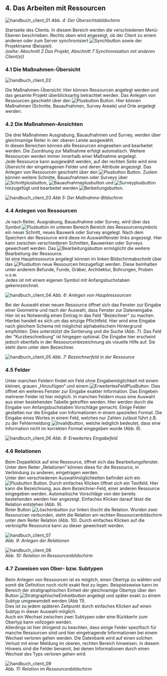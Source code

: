 ﻿## 4. Das Arbeiten mit Ressourcen

![handbuch_client_01](images/handbuch_client_01.png)
*Abb. 4: Der Übersichtsbildschirm*

Startseite des Clients. In diesem Bereich werden die verschiedenen Menü-Ebenen beschrieben. Rechts oben wird angezeigt, ob der Client zu einem anderen oder zum Server synchronisiert ![Synchbutton](../buttons/Synchbutton.png)
sowie der Projektname (Beispiel).\
*(siehe: Abschnitt 2 Das Projekt, Abschnitt 7 Synchronisation mit anderen Client(s))*

### 4.1 Die Maßnahmen-Übersicht

![handbuch_client_02](images/handbuch_client_02.png)

Die Maßnahmen-Übersicht: Hier können Ressourcen
angelegt werden und das gesamte Projekt überblicksartig betrachtet
werden. Das Anlegen von Ressourcen geschieht über den ![Plusbutton](../buttons/Plusbutton.png) Button. Hier
können Maßnahmen (Schnitte, Bauaufnahmen, Survey
Areale) und Orte angelegt werden.

### 4.2 Die Maßnahmen-Ansichten

Die drei Maßnahmen Ausgrabung, Bauaufnahmen und Survey, werden über gleichnamige Reiter in der oberen Leiste ausgewählt.\
In diesen Bereichen können alle Ressourcen eingesehen und bearbeitet werden. Die Zuordnung zur Maßnahme erfolgt automatisch. Weitere Ressourcen werden immer innerhalb einer Maßnahme angelegt.\
Jede Ressource kann ausgewählt werden, auf der rechten Seite wird eine
Übersicht der eingetragenen Felder und deren Attribute angezeigt. Das
Anlegen von Ressourcen geschieht über den ![Plusbutton](../buttons/Plusbutton.png) Button. Zudem können
weitere Schnitte, Bauaufnahmen oder Surveys über ![Schnittplusbutton](../buttons/Schnittplusbutton.png), ![Bauaufnahmeplusbutton](../buttons/Bauaufnahmeplusbutton.png) und
![Surveyplusbutton](../buttons/Surveyplusbutton.png) hinzugefügt und bearbeitet werden ![Berbeitungsbutton](../buttons/Bearbeitungsbutton.png).

![handbuch_client_03](images/handbuch_client_03.png)
*Abb 5: Der Maßnahme-Bildschirm*

### 4.4 Anlegen von Ressourcen

Je nach Reiter, Ausgrabung, Bauaufnahme oder Survey, wird über das
Symbol ![Plusbutton](../buttons/Plusbutton.png) im unteren Bereich Bereich des Ressourcensymbols ein neuer Schnitt, neues
Bauwerk oder Survey angelegt.
Nach dem Speichern der Ressource wird diese im Auswahlfenster links
angezeigt. Hier kann zwischen verschiedenen Schnitten, Bauwerken oder
Surveys gewechselt werden. Das ![Bearbeitungsbutton](../buttons/Bearbeitungsbutton.png) ermöglicht die weitere Bearbeitung
der Ressource.\
Ist eine Hauptressource angelegt können im linken Bildschirmabschnitt
über das ![Plusbutton](../buttons/Plusbutton.png) neue Ressourcen hinzugefügt werden. Diese beinhalten unter
anderem Befunde, Funde, Gräber, Architektur, Bohrungen, Proben u.s.w.\
Jedes ist mit einem eigenen Symbol mit Anfangsbuchstaben gekennzeichnet.

![handbuch_client_04](images/handbuch_client_04.png)
*Abb. 6: Anlegen von Hauptressourcen*

Bei der Auswahl einer neuen Ressource öffnet sich das Fenster zur
Eingabe einer Geometrie und nach der Auswahl, dass Fenster zur
Dateneingabe. Hier ist es Notwendig einen Eintrag in das Feld "Bezeichner" zu machen. Hierbei handelt es sich um das einzige
Pflichtfeld. Hier wird eine Eingabe nach gleichem Schema mit möglichst alphabetischem Hintergrund empfohlen. 
Dies unterstützt die Sortierung und die Suche (Abb. 7).
Das Feld der "Kurzbeschreibung" ist hingegen optional. Die Eingabe hier erscheint jedoch ebenfalls in der Ressourcenbezeichnung
als visuelle Hilfe auf. Sie steht dann unter dem Bezeichner.


![handbuch_client_05](images/handbuch_client_05.PNG)
*Abb. 7: Bezeichnerfeld in der Ressource*

### 4.5 Felder

Unter manchen Feldern findet ein Feld ohne Eingabemöglichkeit mit einem
kleinen, grauen „Hinzufügen“ und einem ![ErweitertesFeldPlusButton](../buttons/ErweitertesFeldPlusButton.PNG). Dies öffnet ein weiteres
Fenster zur Eingabe exakter Information. Das Eingeben mehrerer Felder
ist hier möglich.
In manchen Feldern muss eine Auswahl aus einer bestehenden Tabelle
getroffen werden.
Hier werden durch die Eingabe von Anfangsbuchstaben Vorschläge gemacht.
Einige Felder gestatten nur die Eingabe von Informationen in einem
speziellen Format.
Die Eingabe eines Wortes in einem Feld, welches nur Zahlen zulässt führt
z.B. zu der Fehlermeldung ![Invalidbutton](../buttons/Invalidbutton.png), welche lediglich bedeutet, dass eine
Information nicht im korrekten Format eingegeben wurde (Abb. 8).

![handbuch_client_06](images/handbuch_client_06.PNG)
*Abb. 8: Erweitertes Eingabefeld*

### 4.6 Relationen

Beim Doppelklick auf eine Ressource, öffnet sich das
Bearbeitungsfenster.
Unter dem Reiter „Relationen“ können diese für die
Ressource, in Verbindung zu anderen, eingetragen werden.\
Unter den verschiedenen Auswahlmöglichkeiten befindet sich ein ![Plusbutton](../buttons/Plusbutton.png)
Button. Durch einfaches Klicken öffnet sich ein Textfeld. Hier kann die
Bezeichnung, aus dem Bezeichner-Feld, einer anderen Ressource eingegeben werden. Automaitische
Vorschläge von den bereits bestehenden werden hier angezeigt. Einfaches
Klicken darauf lässt die Relation entstehen (Abb. 9).\
Roter Button ![Löschenbutton](../buttons/Löschenbutton.png) zur linken löscht die Relation.
Wurden zwei Ressourcen verbunden, steht die Relation am rechten Ressourcenbildschirm unter dem Reiter Relation (Abb. 10).
Durch einfaches Klicken auf die verknüpfte Ressource kann zu dieser gewechselt werden.

![handbuch_client_07](images/handbuch_client_07.PNG)\
*Abb. 9: Anlegen der Relationen*

![handbuch_client_08](images/handbuch_client_08.PNG)\
*Abb. 10: Relation im Ressourcenbildschirm*

### 4.7 Zuweisen von Ober- bzw. Subtypen

Beim Anlegen von Ressourcen ist es möglich, einen Obertyp zu wählen und somit die Definition noch nicht exakt fest zu legen.
Beispielsweise kann im Bereich der stratigraphischen Einheit der gleichnamige Obertyp über den Button ![StratigraphischeEinheitbutton](../buttons/StratigraphischeEinheitbutton.PNG)
angelegt und später exakt zu einem Subtyp umgewamdelt werden (Abb 11).\
Dies ist zu jedem späteren Zeitpunkt durch einfaches Klicken auf einen Subtyp in dieser Auswahl möglich.\
Auch ein Wechsel zwischen zwei Subtypen oder eine Rückkerhr zum Obertyp kann vollzogen werden.\
Allerdings ist hier dringend zu beachten, dass einige Felder spezifisch für manche Ressourcen sind und hier eingetragende Informationen
bei einem Wechsel verloren gehen werden. Die Datenbank wird auf einen solchen Verlust mit einer Meldung im oberen, rechten Bereich hinweisen.
In diesem Hinweis sind die Felder benannt, bei denen Informationen durch einen Wechsel des Typs verloren gehen wird.

![handbuch_client_09](images/handbuch_client_09.PNG)\
*Abb. 11: Relation im Ressourcenbildschirm*

